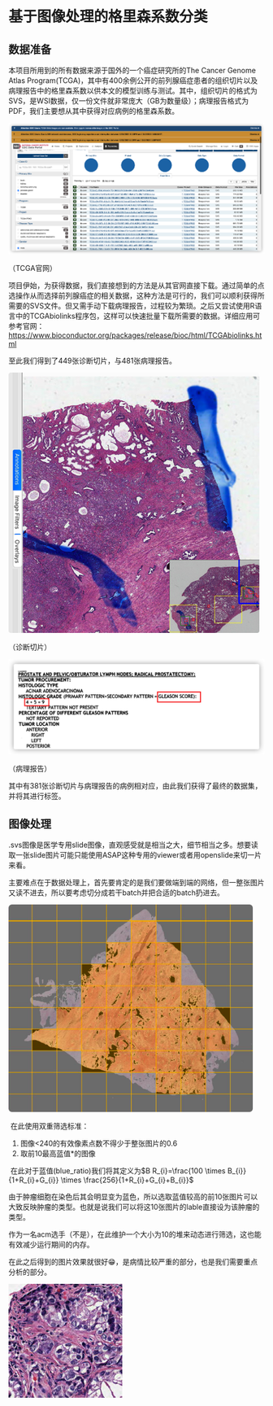 # 基于图像处理的格里森系数分类

## 数据准备

本项目所用到的所有数据来源于国外的一个癌症研究所的The Cancer Genome Atlas Program(TCGA)，其中有400余例公开的前列腺癌症患者的组织切片以及病理报告中的格里森系数以供本文的模型训练与测试。其中，组织切片的格式为SVS，是WSI数据，仅一份文件就非常庞大（GB为数量级）；病理报告格式为PDF，我们主要想从其中获得对应病例的格里森系数。

<img src="./image/webimage.png" alt="webimage" style="zoom:50%;" />

（TCGA官网）

项目伊始，为获得数据，我们直接想到的方法是从其官网直接下载。通过简单的点选操作从而选择前列腺癌症的相关数据，这种方法是可行的，我们可以顺利获得所需要的SVS文件。但又需手动下载病理报告，过程较为繁琐。之后又尝试使用R语言中的TCGAbiolinks程序包，这样可以快速批量下载所需要的数据。详细应用可参考官网：https://www.bioconductor.org/packages/release/bioc/html/TCGAbiolinks.html

至此我们得到了449张诊断切片，与481张病理报告。

<img src="./image/example1.png" alt="example1" style="zoom: 50%;" />



（诊断切片）

![example2](./image/example2.png)

（病理报告）

其中有381张诊断切片与病理报告的病例相对应，由此我们获得了最终的数据集，并将其进行标签。



## 图像处理

​	.svs图像是医学专用slide图像，直观感受就是相当之大，细节相当之多。想要读取一张slide图片可能只能使用ASAP这种专用的viewer或者用openslide来切一片来看。

​	主要难点在于数据处理上，首先要肯定的是我们要做端到端的网络，但一整张图片又读不进去，所以要考虑切分成若干batch并把合适的batch扔进去。

<img src="./image/batch.png" alt="batch" style="zoom: 67%;" />

​	在此使用双重筛选标准：

1. 图像<240的有效像素点数不得少于整张图片的0.6
2. 取前10最高蓝值*的图像



​	在此对于蓝值(blue_ratio)我们将其定义为$B R_{i}=\frac{100 \times B_{i}}{1+R_{i}+G_{i}} \times \frac{256}{1+R_{i}+G_{i}+B_{i}}$

​	由于肿瘤细胞在染色后其会明显变为蓝色，所以选取蓝值较高的前10张图片可以大致反映肿瘤的类型。也就是说我们可以将这10张图片的lable直接设为该肿瘤的类型。

​	作为一名acm选手（不是），在此维护一个大小为10的堆来动态进行筛选，这也能有效减少运行期间的内存。

​	在此之后得到的图片效果就很好😁，是病情比较严重的部分，也是我们需要重点分析的部分。

![view](./image/view.png)